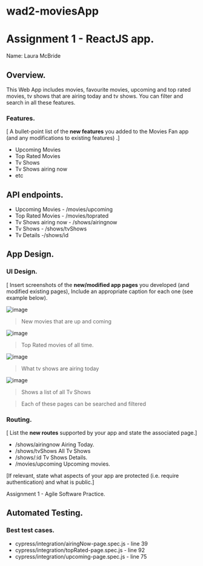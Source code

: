 # wad2-moviesApp
# Assignment 1 - ReactJS app.

Name: Laura McBride

## Overview.
This Web App includes movies, favourite movies, upcoming and top rated movies, tv shows that are airing today and tv shows. You can filter and search in all these features.
### Features.
[ A bullet-point list of the __new features__ you added to the Movies Fan app (and any modifications to existing features) .]
 
+ Upcoming Movies
+ Top Rated Movies
+ Tv Shows 
+ Tv Shows airing now
+ etc


## API endpoints.

+ Upcoming Movies - /movies/upcoming
+ Top Rated Movies - /movies/toprated
+ Tv Shows airing now - /shows/airingnow
+ Tv Shows - /shows/tvShows
+ Tv Details -/shows/id

## App Design.
### UI Design.

[ Insert screenshots of the __new/modified app pages__ you developed (and modified existing pages), Include an appropriate caption for each one (see example below).

![image](https://user-images.githubusercontent.com/47563943/145731897-075ec290-62e8-4eae-8f6f-66c7e8f4fcc5.png)
>New movies that are up and coming

![image](https://user-images.githubusercontent.com/47563943/145731970-4bd77d78-e19f-4633-9382-1b72d3ed89f7.png)
>Top Rated movies of all time.

![image](https://user-images.githubusercontent.com/47563943/145731995-e753abc5-0518-416c-a16a-3e0f1154e6e4.png)
>What tv shows are airing today

![image](https://user-images.githubusercontent.com/47563943/145732017-1f85ae3e-960b-44ee-a4f3-c8c5144b11ec.png)
>Shows a list of all Tv Shows

>Each of these pages can be searched and filtered

### Routing.

[ List the __new routes__ supported by your app and state the associated page.]

+ /shows/airingnow Airing Today.
+ /shows/tvShows All Tv Shows
+ /shows/:id Tv Shows Details.
+ /movies/upcoming Upcoming movies.

[If relevant, state what aspects of your app are protected (i.e. require authentication) and what is public.]


Assignment 1 - Agile Software Practice.

## Automated Testing.

### Best test cases.


+ cypress/integration/airingNow-page.spec.js - line 39
+ cypress/integration/topRated-page.spec.js - line 92
+ cypress/integration/upcoming-page.spec.js - line 75
